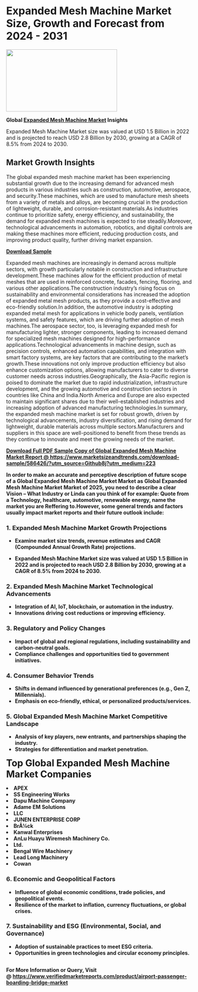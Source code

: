 <H1>Expanded Mesh Machine Market Size, Growth and Forecast from 2024 - 2031</H1><img class="aligncenter size-medium wp-image-584254" src="https://thirdeyenews.in/wp-content/uploads/2024/09/Global-Market-Research-300x168.jpeg" alt="" width="300" height="168" /><p><strong>Global&nbsp;<a href="https://www.marketsizeandtrends.com/download-sample/586426/?utm_source=Github8j?utm_medium=223">Expanded Mesh Machine Market</a> Insights</strong></p><p>Expanded Mesh Machine Market size was valued at USD 1.5 Billion in 2022 and is projected to reach USD 2.8 Billion by 2030, growing at a CAGR of 8.5% from 2024 to 2030.</p><p><h2>Market Growth Insights</h2> <p>The global expanded mesh machine market has been experiencing substantial growth due to the increasing demand for advanced mesh products in various industries such as construction, automotive, aerospace, and security.These machines, which are used to manufacture mesh sheets from a variety of metals and alloys, are becoming crucial in the production of lightweight, durable, and corrosion-resistant materials.As industries continue to prioritize safety, energy efficiency, and sustainability, the demand for expanded mesh machines is expected to rise steadily.Moreover, technological advancements in automation, robotics, and digital controls are making these machines more efficient, reducing production costs, and improving product quality, further driving market expansion.</p> <p><strong><a href="#">Download Sample</a></strong></p> <p>Expanded mesh machines are increasingly in demand across multiple sectors, with growth particularly notable in construction and infrastructure development.These machines allow for the efficient production of metal meshes that are used in reinforced concrete, facades, fencing, flooring, and various other applications.The construction industry’s rising focus on sustainability and environmental considerations has increased the adoption of expanded metal mesh products, as they provide a cost-effective and eco-friendly solution.In addition, the automotive industry is adopting expanded metal mesh for applications in vehicle body panels, ventilation systems, and safety features, which are driving further adoption of mesh machines.The aerospace sector, too, is leveraging expanded mesh for manufacturing lighter, stronger components, leading to increased demand for specialized mesh machines designed for high-performance applications.Technological advancements in machine design, such as precision controls, enhanced automation capabilities, and integration with smart factory systems, are key factors that are contributing to the market’s growth.These innovations not only improve production efficiency but also enhance customization options, allowing manufacturers to cater to diverse customer needs across industries.Geographically, the Asia-Pacific region is poised to dominate the market due to rapid industrialization, infrastructure development, and the growing automotive and construction sectors in countries like China and India.North America and Europe are also expected to maintain significant shares due to their well-established industries and increasing adoption of advanced manufacturing technologies.In summary, the expanded mesh machine market is set for robust growth, driven by technological advancements, industry diversification, and rising demand for lightweight, durable materials across multiple sectors.Manufacturers and suppliers in this space are well-positioned to benefit from these trends as they continue to innovate and meet the growing needs of the market.</p> <p><strong><a href="#"></p><p><span class=""><strong>Download Full PDF Sample Copy of Global Expanded Mesh Machine Market Report</strong> @ <a href="https://www.marketsizeandtrends.com/download-sample/586426/?utm_source=Github8j?utm_medium=223" target="_blank">https://www.marketsizeandtrends.com/download-sample/586426/?utm_source=Github8j?utm_medium=223</a></span></p><p>In order to make an accurate and perceptive description of future scope of a Global&nbsp;Expanded Mesh Machine Market Market as Global&nbsp;Expanded Mesh Machine Market Market of 2025, you need to describe a clear Vision &ndash; What Industry or Linda can you think of for example: Quote from a Technology, healthcare, automotive, renewable energy, name the market you are Reffering to.However, some general trends and factors usually impact market reports and their future outlook include:</p><h3>1.&nbsp;<strong>Expanded Mesh Machine Market Growth Projections</strong></h3><ul><li>Examine market size trends, revenue estimates and CAGR (Compounded Annual Growth Rate) projections.</li><li><p>Expanded Mesh Machine Market size was valued at USD 1.5 Billion in 2022 and is projected to reach USD 2.8 Billion by 2030, growing at a CAGR of 8.5% from 2024 to 2030.</p></li></ul><h3>2.&nbsp;<strong>Expanded Mesh Machine Market Technological Advancements</strong></h3><ul><li>Integration of AI, IoT, blockchain, or automation in the industry.</li><li>Innovations driving cost reductions or improving efficiency.</li></ul><h3>3.&nbsp;<strong>Regulatory and Policy Changes</strong></h3><ul><li>Impact of global and regional regulations, including sustainability and carbon-neutral goals.</li><li>Compliance challenges and opportunities tied to government initiatives.</li></ul><h3>4.&nbsp;<strong>Consumer Behavior Trends</strong></h3><ul><li>Shifts in demand influenced by generational preferences (e.g., Gen Z, Millennials).</li><li>Emphasis on eco-friendly, ethical, or personalized products/services.</li></ul><h3>5.&nbsp;<strong>Global Expanded Mesh Machine Market Competitive Landscape</strong></h3><ul><li>Analysis of key players, new entrants, and partnerships shaping the industry.</li><li>Strategies for differentiation and market penetration.</li></ul><p data-pm-slice="1 1 []"><span style="color: inherit; font-family: inherit; font-size: 25px;">Top Global Expanded Mesh Machine Market Companies</span></p><div class="" data-test-id=""><p><li>APEX</li><li> SS Engineering Works</li><li> Dapu Machine Company</li><li> Adame EM Solutions</li><li> LLC</li><li> JUNEN ENTERPRISE CORP</li><li> BrÃ¼ck</li><li> Kanwal Enterprises</li><li> AnLu Huayu Wiremesh Machinery Co.</li><li>Ltd.</li><li> Bengal Wire Machinery</li><li> Lead Long Machinery</li><li> Cowan</li></p></div><h3>6.&nbsp;<strong>Economic and Geopolitical Factors</strong></h3><ul><li>Influence of global economic conditions, trade policies, and geopolitical events.</li><li>Resilience of the market to inflation, currency fluctuations, or global crises.</li></ul><h3>7.&nbsp;<strong>Sustainability and ESG (Environmental, Social, and Governance)</strong></h3><ul><li>Adoption of sustainable practices to meet ESG criteria.</li><li>Opportunities in green technologies and circular economy principles.</li></ul><h2><strong style="font-size: 14px;">For More Information or Query, Visit @&nbsp;</strong><a style="background-color: #ffffff; font-size: 14px;" href="https://www.marketsizeandtrends.com/report/expanded-mesh-machine-market/" target="_blank">https://www.verifiedmarketreports.com/product/airport-passenger-boarding-bridge-market</a></h2>